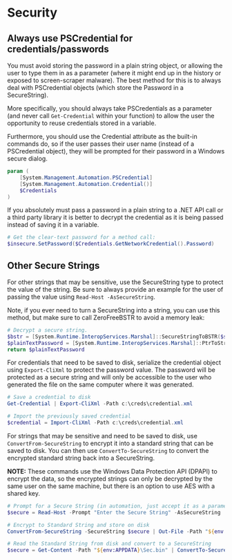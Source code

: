 # Security

## Always use PSCredential for credentials/passwords

You must avoid storing the password in a plain string object, or allowing the user to type them in as a parameter (where it might end up in the history or exposed to screen-scraper malware). The best method for this is to always deal with PSCredential objects (which store the Password in a SecureString).

More specifically, you should always take PSCredentials as a parameter (and never call `Get-Credential` within your function) to allow the user the opportunity to reuse credentials stored in a variable.

Furthermore, you should use the Credential attribute as the built-in commands do, so if the user passes their user name (instead of a PSCredential object), they will be prompted for their password in a Windows secure dialog.

```PowerShell
param (
    [System.Management.Automation.PSCredential]
    [System.Management.Automation.Credential()]
    $Credentials
)
```

If you absolutely must pass a password in a plain string to a .NET API call or a third party library it is better to decrypt the credential as it is being passed instead of saving it in a variable.

```PowerShell
# Get the clear-text password for a method call:
$insecure.SetPassword($Credentials.GetNetworkCredential().Password)
```

## Other Secure Strings

For other strings that may be sensitive, use the SecureString type to protect the value of the string. Be sure to always provide an example for the user of passing the value using `Read-Host -AsSecureString`.

Note, if you ever need to turn a SecureString into a string, you can use this method, but make sure to call ZeroFreeBSTR to avoid a memory leak:

```PowerShell
# Decrypt a secure string.
$bstr = [System.Runtime.InteropServices.Marshal]::SecureStringToBSTR($secureStringPassword)
$plainTextPassword = [System.Runtime.InteropServices.Marshal]::PtrToStringAuto($bstr)
return $plainTextPassword
```

For credentials that need to be saved to disk, serialize the credential object using
`Export-CliXml` to protect the password value. The password will be protected as a secure
string and will only be accessible to the user who generated the file on the same
computer where it was generated.

```PowerShell
# Save a credential to disk
Get-Credential | Export-CliXml -Path c:\creds\credential.xml

# Import the previously saved credential
$credential = Import-CliXml -Path c:\creds\credential.xml
```

For strings that may be sensitive and need to be saved to disk, use `ConvertFrom-SecureString` to encrypt it into a standard string that can be saved to disk. You can then use `ConvertTo-SecureString` to convert the encrypted standard string back into a SecureString.

**NOTE:** These commands use the Windows Data Protection API (DPAPI) to encrypt the data, so the encrypted strings can only be decrypted by the same user on the same machine, but there is an option to use AES with a shared key.

```PowerShell
# Prompt for a Secure String (in automation, just accept it as a parameter)
$secure = Read-Host -Prompt "Enter the Secure String" -AsSecureString

# Encrypt to Standard String and store on disk
ConvertFrom-SecureString -SecureString $secure | Out-File -Path "${env:APPDATA}\Sec.bin"

# Read the Standard String from disk and convert to a SecureString
$secure = Get-Content -Path "${env:APPDATA}\Sec.bin" | ConvertTo-SecureString
```
